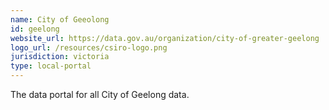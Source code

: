 ```yaml
---
name: City of Geeolong
id: geelong
website_url: https://data.gov.au/organization/city-of-greater-geelong
logo_url: /resources/csiro-logo.png
jurisdiction: victoria
type: local-portal
---
```


The data portal for all City of Geelong data.